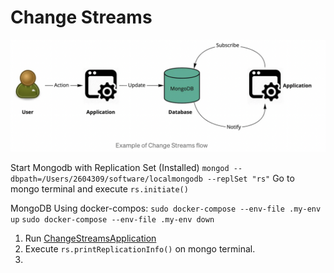 # Change Streams

![MongoDB CDC](./images/mongodb-cdc-ss.png)

Start Mongodb with Replication Set (Installed)
    `mongod --dbpath=/Users/2604309/software/localmongodb --replSet "rs"`
    Go to mongo terminal and execute `rs.initiate()`

MongoDB Using docker-compos:
    `sudo docker-compose --env-file .my-env up`
    `sudo docker-compose --env-file .my-env down`

1. Run [ChangeStreamsApplication](./src/main/java/com/explore/dileepkumar/cdc/ChangeStreamsApplication.java)
2. Execute `rs.printReplicationInfo()` on mongo terminal.
3. 

